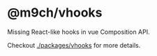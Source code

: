 # @m9ch/vhooks

Missing React-like hooks in vue Composition API.

Checkout [./packages/vhooks](./packages/vhooks) for more details.
